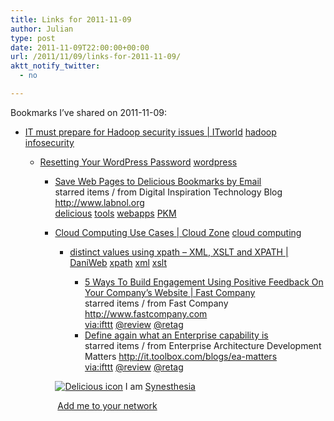```yaml
---
title: Links for 2011-11-09
author: Julian
type: post
date: 2011-11-09T22:00:00+00:00
url: /2011/11/09/links-for-2011-11-09/
aktt_notify_twitter:
  - no

---
```

Bookmarks I&#8217;ve shared on 2011-11-09:

  * [IT must prepare for Hadoop security issues | ITworld][1] 
    [hadoop][2] [infosecurity][3] </li> 
    
      * [Resetting Your WordPress Password][4] 
        [wordpress][5] </li> 
        
          * [Save Web Pages to Delicious Bookmarks by Email][6]  
            starred items / from Digital Inspiration Technology Blog http://www.labnol.org  
            [delicious][7] [tools][8] [webapps][9] [PKM][10] 
          * [Cloud Computing Use Cases | Cloud Zone][11] 
            [cloud computing][12] </li> 
            
              * [distinct values using xpath &#8211; XML, XSLT and XPATH | DaniWeb][13] 
                [xpath][14] [xml][15] [xslt][16] </li> 
                
                  * [5 Ways To Build Engagement Using Positive Feedback On Your Company&#8217;s Website | Fast Company][17]  
                    starred items / from Fast Company http://www.fastcompany.com  
                    [via:ifttt][18] [@review][19] [@retag][20] 
                  * [Define again what an Enterprise capability is][21]  
                    starred items / from Enterprise Architecture Development Matters http://it.toolbox.com/blogs/ea-matters  
                    [via:ifttt][18] [@review][19] [@retag][20] </ul> 
                
                <p class="deliciouslink">
                  <a href="http://del.icio.us/synesthesia" title="See all my bookmarks on del.icio.us"><img src="https://www.synesthesia.co.uk/images/deliciousicon.jpg" alt="Delicious icon" /></a>&nbsp;I am <a href="http://del.icio.us/synesthesia" title="See all my bookmarks on del.icio.us">Synesthesia</a>
                </p>
                
                <p class="deliciouslink">
                  <a href="http://del.icio.us/network?add=synesthesia" title="Add me to your del.icio.us network"><img src="https://www.synesthesia.co.uk/images/add.gif" alt="" /></a>&nbsp;<a href="http://del.icio.us/network?add=synesthesia" title="Add me to your del.icio.us network">Add me to your network</a>
                </p>

 [1]: http://www.itworld.com/open-source/222599/it-must-prepare-hadoop-security-issues
 [2]: http://www.delicious.com/synesthesia/hadoop
 [3]: http://www.delicious.com/synesthesia/infosecurity
 [4]: http://codex.wordpress.org/Resetting_Your_Password#Through_phpMyAdmin
 [5]: http://www.delicious.com/synesthesia/wordpress
 [6]: http://www.labnol.org/internet/bookmark-pages-by-email/20353/
 [7]: http://www.delicious.com/synesthesia/delicious
 [8]: http://www.delicious.com/synesthesia/tools
 [9]: http://www.delicious.com/synesthesia/webapps
 [10]: http://www.delicious.com/synesthesia/PKM
 [11]: http://cloud.dzone.com/articles/cloud-computing-use-cases
 [12]: http://www.delicious.com/synesthesia/cloud+computing
 [13]: http://www.daniweb.com/software-development/xml-xslt-and-xpath/threads/392631
 [14]: http://www.delicious.com/synesthesia/xpath
 [15]: http://www.delicious.com/synesthesia/xml
 [16]: http://www.delicious.com/synesthesia/xslt
 [17]: http://www.fastcompany.com/1792748/5-ways-to-use-positive-feedback-to-build-engagement?partner=rss&utm_source=feedburner&utm_medium=feed&utm_campaign=Feed:+fastcompany/headlines+(Fast+Company+Headlines)
 [18]: http://www.delicious.com/synesthesia/via%3Aifttt
 [19]: http://www.delicious.com/synesthesia/%40review
 [20]: http://www.delicious.com/synesthesia/%40retag
 [21]: http://it.toolbox.com/blogs/ea-matters/define-again-what-an-enterprise-capability-is-49125?rss=1